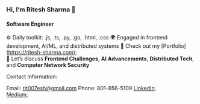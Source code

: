 ### Hi, I’m Ritesh Sharma 👋 
#### Software Engineer

⚙️ Daily toolkit: .js, .ts, .py, .go, .html, .css
🌍 Engaged in frontend development, AI/ML, and distributed systems
💅 Check out my [Portfolio] (https://ritesh-sharma.com);<br>
💬 Let’s discuss **Frontend Challenges**, **AI Advancements**, **Distributed Tech**, and **Computer Network Security**

Contact Information:

Email: rit007esh@gmail.com
Phone: 801-856-5109
[LinkedIn](https://www.linkedin.com/in/ritesh007sharma/);<br>
[Medium](https://medium.com/@sharrite);<br>
